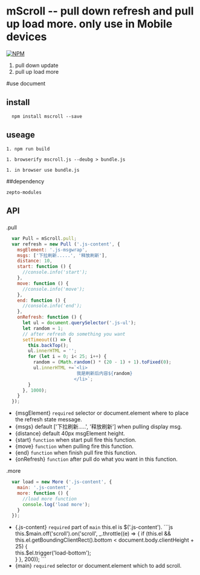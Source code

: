 # mScroll -- pull down refresh and pull up load more. only use in Mobile devices

[![NPM](https://nodei.co/npm/mscroll.png?downloads=true&downloadRank=true&stars=true)](https://nodei.co/npm/mscroll/)<br/>
1. pull down update
1. pull up load more

#use document
## install
```
  npm install mscroll --save
```
## useage
```
1. npm run build

1. browserify mscroll.js --deubg > bundle.js

1. in browser use bundle.js
```
##dependency
```
zepto-modules
```
## API
###
.pull
```js
  var Pull = mScroll.pull;
  var refresh = new Pull ('.js-content', {
    msgElement: '.js-msgwrap',
    msgs: ['下拉刷新.....', '释放刷新'],
    distance: 10,
    start: function () {
      //console.info('start');
    },
    move: function () {
      //console.info('move');
    },
    end: function () {
      //console.info('end');
    },
    onRefresh: function () {
      let ul = document.querySelector('.js-ul');                    
      let random = 1; 
      // after refresh do something you want
      setTimeout(() => {           
        this.backTop();
        ul.innerHTML = '';
        for (let i = 0; i< 25; i++) {
          random = (Math.random() * (20 - 1) + 1).toFixed(0);
          ul.innerHTML +=`<li>
                          我是刷新后内容${random}
                         </li>`;
        }
      }, 1000);
    }
  });
```
  *  {msgElement} ``required``  selector or  document.element  where to place the refresh state message.
  *  {msgs}  default ['下拉刷新.....', '释放刷新'] when pulling  display msg.
  *  {distance} default 40px msgElement  height.
  *  {start} ``function`` when start pull fire this function.
  *  {move} ``function`` when  pulling fire this function.
  *  {end} ``function`` when  finish pull fire this function.
  *  {onRefresh} ``function`` after pull  do what you want in this function.

.more
```js
  var load = new More ('.js-content', {
    main: '.js-content',        
    more: function () {
      //load more function
      console.log('load more');
    }
  });
```
  *  {.js-content} ``required`` part of ``main`` this.el is $('.js-content').
    ```js
      this.$main.off('scroll').on('scroll', _.throttle((e) => {
        if (this.el && this.el.getBoundingClientRect().bottom < document.body.clientHeight + 25) {        
          this.$el.trigger('load-bottom');        
        }
      }, 200));
    ```
  *  {main} ``required`` selector or  document.element  which to add scroll.


